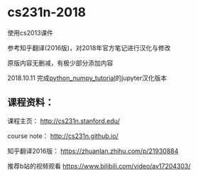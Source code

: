 # cs231n-2018

使用cs2013课件

参考知乎翻译(2016版)，对2018年官方笔记进行汉化与修改

原版内容无删减，有极少部分添加内容

2018.10.11 完成[python_numpy_tutorial](lecture_2_Image_Classification/Python_Numpy_Tutorial.ipynb)的jupyter汉化版本

## 课程资料：
课程主页： http://cs231n.stanford.edu/

course note： http://cs231n.github.io/

知乎翻译2016版： https://zhuanlan.zhihu.com/p/21930884

推荐b站的视频观看  https://www.bilibili.com/video/av17204303/
